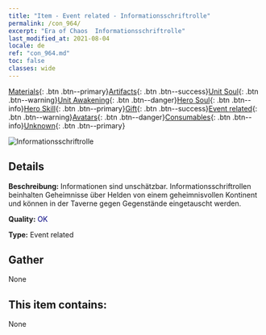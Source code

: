 ```yaml
---
title: "Item - Event related - Informationsschriftrolle"
permalink: /con_964/
excerpt: "Era of Chaos  Informationsschriftrolle"
last_modified_at: 2021-08-04
locale: de
ref: "con_964.md"
toc: false
classes: wide
---
```

 [Materials](/ItemsDE/){: .btn .btn--primary}[Artifacts](/ItemsDE/Artifacts/){: .btn .btn--success}[Unit Soul](/ItemsDE/UnitSoul/){: .btn .btn--warning}[Unit Awakening](/ItemsDE/UnitAwakening/){: .btn .btn--danger}[Hero Soul](/ItemsDE/HeroSoul/){: .btn .btn--info}[Hero Skill](/ItemsDE/HeroSkill/){: .btn .btn--primary}[Gift](/ItemsDE/Gift/){: .btn .btn--success}[Event related](/ItemsDE/Events/){: .btn .btn--warning}[Avatars](/ItemsDE/Avatars/){: .btn .btn--danger}[Consumables](/ItemsDE/Consumables/){: .btn .btn--info}[Unknown](/ItemsDE/Unknown/){: .btn .btn--primary}

 ![Informationsschriftrolle](/images/t/i_40900.png)

## Details
 **Beschreibung:** Informationen sind unschätzbar. Informationsschriftrollen beinhalten Geheimnisse über Helden von einem geheimnisvollen Kontinent und können in der Taverne gegen Gegenstände eingetauscht werden.

 **Quality:** <span style="color: #000080">OK</span>

 **Type:** Event related

## Gather

  None

## This item contains:

  None

